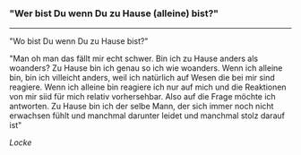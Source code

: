 ### "Wer bist Du wenn Du zu Hause (alleine) bist?"

---
"Wo bist Du wenn Du zu Hause bist?"  

"Man oh man das fällt mir echt schwer. Bin ich zu Hause anders als woanders? Zu Hause bin ich genau so ich wie woanders. Wenn ich alleine bin, bin ich villeicht anders, weil ich natürlich auf Wesen die bei mir sind reagiere. Wenn ich alleine bin reagiere ich nur auf mich und die Reaktionen von mir siid für mich relativ vorhersehbar. Also auf die Frage möchte ich antworten. Zu Hause bin ich der selbe Mann, der sich immer noch nicht erwachsen fühlt und manchmal darunter leidet und manchmal stolz darauf ist"

*Locke*
